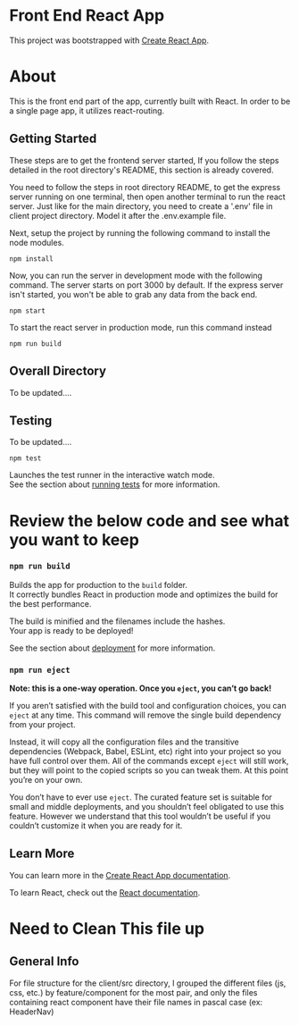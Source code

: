 # Front End React App
This project was bootstrapped with [Create React App](https://github.com/facebook/create-react-app).

# About
This is the front end part of the app, currently built with React. In order to be a single page app, it utilizes react-routing.

## Getting Started
These steps are to get the frontend server started, If you follow the steps detailed in the root directory's README, this section is already covered.

You need to follow the steps in root directory README, to get the express server running on one terminal, then open another terminal to run the react server. Just like for the main directory, you need to create a '.env' file in client project directory. Model it after the .env.example file.

Next, setup the project by running the following command to install the node modules.

```
npm install
```

Now, you can run the server in development mode with the following command. The server starts on port 3000 by default. If the express server isn't started, you won't be able to grab any data from the back end.
```
npm start
```
To start the react server in production mode, run this command instead
```
npm run build
```

## Overall Directory
To be updated....

## Testing
To be updated....
```
npm test
```
Launches the test runner in the interactive watch mode.<br>
See the section about [running tests](https://facebook.github.io/create-react-app/docs/running-tests) for more information.

# Review the below code and see what you want to keep







### `npm run build`

Builds the app for production to the `build` folder.<br>
It correctly bundles React in production mode and optimizes the build for the best performance.

The build is minified and the filenames include the hashes.<br>
Your app is ready to be deployed!

See the section about [deployment](https://facebook.github.io/create-react-app/docs/deployment) for more information.

### `npm run eject`

**Note: this is a one-way operation. Once you `eject`, you can’t go back!**

If you aren’t satisfied with the build tool and configuration choices, you can `eject` at any time. This command will remove the single build dependency from your project.

Instead, it will copy all the configuration files and the transitive dependencies (Webpack, Babel, ESLint, etc) right into your project so you have full control over them. All of the commands except `eject` will still work, but they will point to the copied scripts so you can tweak them. At this point you’re on your own.

You don’t have to ever use `eject`. The curated feature set is suitable for small and middle deployments, and you shouldn’t feel obligated to use this feature. However we understand that this tool wouldn’t be useful if you couldn’t customize it when you are ready for it.

## Learn More

You can learn more in the [Create React App documentation](https://facebook.github.io/create-react-app/docs/getting-started).

To learn React, check out the [React documentation](https://reactjs.org/).

# Need to Clean This file up

## General Info
For file structure for the client/src directory, I grouped the different files (js, css, etc.) by feature/component for the most pair, and only the files containing react component have their file names in pascal case (ex: HeaderNav)
